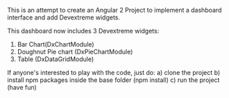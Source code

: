 This is an attempt to create an Angular 2 Project to implement a dashboard interface and add Devextreme widgets.

This dashboard now includes 3 Devextreme widgets:
  1) Bar Chart(DxChartModule)
  2) Doughnut Pie chart (DxPieChartModule)
  3) Table (DxDataGridModule)

If anyone's interested to play with the code, just do:
  a) clone the project
  b) install npm packages inside the base folder (npm install)
  c) run the project (have fun)
